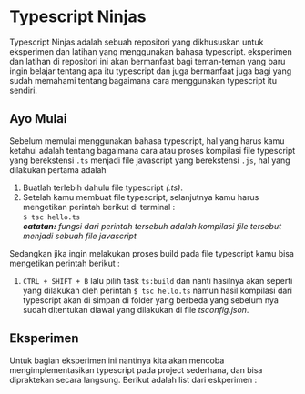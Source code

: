 # Typescript Ninjas
Typescript Ninjas adalah sebuah repositori yang dikhususkan untuk eksperimen dan latihan yang menggunakan bahasa typescript. eksperimen dan latihan di repositori ini akan bermanfaat bagi teman-teman yang baru ingin belajar tentang apa itu typescript dan juga bermanfaat juga bagi yang sudah memahami tentang bagaimana cara menggunakan typescript itu sendiri.  

## Ayo Mulai
Sebelum memulai menggunakan bahasa typescript, hal yang harus kamu ketahui adalah tentang bagaimana cara atau proses kompilasi file typescript yang berekstensi `.ts` menjadi file javascript yang berekstensi `.js`, hal yang dilakukan pertama adalah  
1. Buatlah terlebih dahulu file typescript *(.ts)*.
2. Setelah kamu membuat file typescript, selanjutnya kamu harus mengetikan perintah berikut di terminal :  
`$ tsc hello.ts`  
***catatan:** fungsi dari perintah tersebuh adalah kompilasi file tersebut menjadi sebuah file javascript*  

Sedangkan jika ingin melakukan proses build pada file typescript kamu bisa mengetikan perintah berikut :
1. `CTRL + SHIFT + B` lalu pilih task `ts:build` dan nanti hasilnya akan seperti yang dilakukan oleh perintah `$ tsc hello.ts` namun hasil kompilasi dari  typescript akan di simpan di folder yang berbeda yang sebelum nya sudah ditentukan diawal yang dilakukan di file *tsconfig.json*.

## Eksperimen
Untuk bagian eksperimen ini nantinya kita akan mencoba mengimplementasikan typescript pada project sederhana, dan bisa dipraktekan secara langsung.
Berikut adalah list dari eskperimen :  